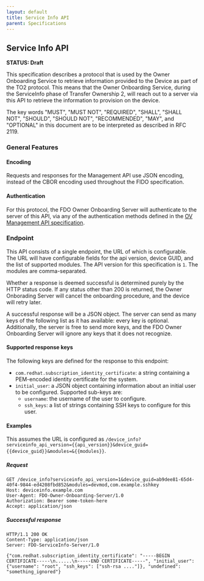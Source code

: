 ```yaml
---
layout: default
title: Service Info API
parent: Specifications
---
```


## Service Info API

**STATUS: Draft**

This specification describes a protocol that is used by the Owner Onboarding Service to retrieve information provided to the Device as part of the TO2 protocol.
This means that the Owner Onboarding Service, during the ServiceInfo phase of Transfer Ownership 2, will reach out to a server via this API to retrieve the information to provision on the device.

The key words "MUST", "MUST NOT", "REQUIRED", "SHALL", "SHALL
NOT", "SHOULD", "SHOULD NOT", "RECOMMENDED",  "MAY", and
"OPTIONAL" in this document are to be interpreted as described in
RFC 2119.

### General Features

#### Encoding

Requests and responses for the Management API use JSON encoding, instead of the CBOR encoding used throughout the FIDO specification.

#### Authentication

For this protocol, the FDO Owner Onboarding Server will authenticate to the server of this API, via any of the authentication methods defined in the [OV Management API specification](https://github.com/fedora-iot/fido-device-onboard-rs/blob/main/specs/ov_management_api.md#authentication).

### Endpoint

This API consists of a single endpoint, the URL of which is configurable.
The URL will have configurable fields for the api version, device GUID, and the list of supported modules.
The API version for this specification is `1`.
The modules are comma-separated.

Whether a response is deemed successful is determined purely by the HTTP status code.
If any status other than 200 is returned, the Owner Onborading Server will cancel the onboarding procedure, and the device will retry later.

A successful response will be a JSON object.
The server can send as many keys of the following list as it has available: every key is optional.
Additionally, the server is free to send more keys, and the FDO Owner Onboarding Server will ignore any keys that it does not recognize.

#### Supported response keys

The following keys are defined for the response to this endpoint:

- `com.redhat.subscription_identity_certificate`: a string containing a PEM-encoded identity certificate for the system.
- `initial_user`: a JSON object containing information about an initial user to be configured. Supported sub-keys are:
  - `username`: the username of the user to configure.
  - `ssh_keys`: a list of strings containing SSH keys to configure for this user.

#### Examples

This assumes the URL is configured as `/device_info?serviceinfo_api_version={{api_version}}&device_guid={{device_guid}}&modules=&{{modules}}`.

##### Request

``` HTTP
GET /device_info?serviceinfo_api_version=1&device_guid=ab9dee81-65d4-40f4-9844-ed4208fbd852&modules=devmod,com.example.sshkey
Host: deviceinfo.example.com
User-Agent: FDO-Owner-Onboarding-Server/1.0
Authorization: Bearer some-token-here
Accept: application/json
```

##### Successful response

``` HTTP
HTTP/1.1 200 OK
Content-Type: application/json
Server: FDO-ServiceInfo-Server/1.0

{"com.redhat.subscription_identity_certificate": "-----BEGIN CERTIFICATE-----\n......\n-----END CERTIFICATE-----", "initial_user": {"username": "root", "ssh_keys": ["ssh-rsa ...."]}, "undefined": "something_ignored"}
```
